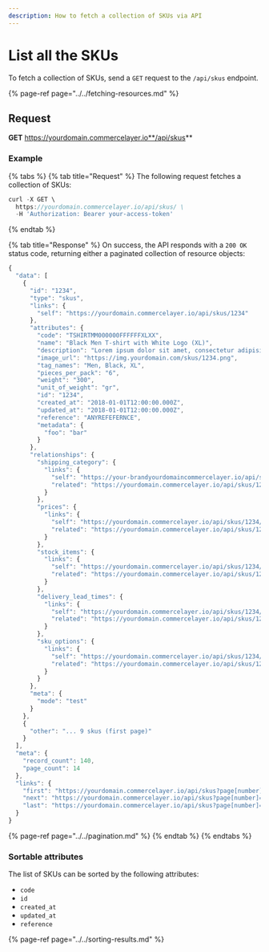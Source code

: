```yaml
---
description: How to fetch a collection of SKUs via API
---
```


# List all the SKUs

To fetch a collection of SKUs, send a `GET` request to the `/api/skus` endpoint.

{% page-ref page="../../fetching-resources.md" %}

## Request

**GET** https://yourdomain.commercelayer.io**/api/skus**

### **Example**

{% tabs %}
{% tab title="Request" %}
The following request fetches a collection of SKUs:

```javascript
curl -X GET \
  https://yourdomain.commercelayer.io/api/skus/ \
  -H 'Authorization: Bearer your-access-token'
```
{% endtab %}

{% tab title="Response" %}
On success, the API responds with a `200 OK` status code, returning either a paginated collection of resource objects:

```javascript
{
  "data": [
    {
      "id": "1234",
      "type": "skus",
      "links": {
        "self": "https://yourdomain.commercelayer.io/api/skus/1234"
      },
      "attributes": {
        "code": "TSHIRTMM000000FFFFFFXLXX",
        "name": "Black Men T-shirt with White Logo (XL)",
        "description": "Lorem ipsum dolor sit amet, consectetur adipisicing elit, sed do eiusmod tempor incididunt ut labore et dolore magna aliqua.",
        "image_url": "https://img.yourdomain.com/skus/1234.png",
        "tag_names": "Men, Black, XL",
        "pieces_per_pack": "6",
        "weight": "300",
        "unit_of_weight": "gr",
        "id": "1234",
        "created_at": "2018-01-01T12:00:00.000Z",
        "updated_at": "2018-01-01T12:00:00.000Z",
        "reference": "ANYREFEFERNCE",
        "metadata": {
          "foo": "bar"
        }
      },
      "relationships": {
        "shipping_category": {
          "links": {
            "self": "https://your-brandyourdomaincommercelayer.io/api/skus/1234/relationships/shipping_category",
            "related": "https://yourdomain.commercelayer.io/api/skus/1234/shipping_category"
          }
        },
        "prices": {
          "links": {
            "self": "https://yourdomain.commercelayer.io/api/skus/1234/relationships/prices",
            "related": "https://yourdomain.commercelayer.io/api/skus/1234/prices"
          }
        },
        "stock_items": {
          "links": {
            "self": "https://yourdomain.commercelayer.io/api/skus/1234/relationships/stock_items",
            "related": "https://yourdomain.commercelayer.io/api/skus/1234/stock_items"
          }
        },
        "delivery_lead_times": {
          "links": {
            "self": "https://yourdomain.commercelayer.io/api/skus/1234/relationships/delivery_lead_times",
            "related": "https://yourdomain.commercelayer.io/api/skus/1234/delivery_lead_times"
          }
        },
        "sku_options": {
          "links": {
            "self": "https://yourdomain.commercelayer.io/api/skus/1234/relationships/sku_options",
            "related": "https://yourdomain.commercelayer.io/api/skus/1234/sku_options"
          }
        }
      },
      "meta": {
        "mode": "test"
      }
    },
    {
      "other": "... 9 skus (first page)"
    }
  ],
  "meta": {
    "record_count": 140,
    "page_count": 14
  },
  "links": {
    "first": "https://yourdomain.commercelayer.io/api/skus?page[number]=1&page[size]=10",
    "next": "https://yourdomain.commercelayer.io/api/skus?page[number]=2&page[size]=10",
    "last": "https://yourdomain.commercelayer.io/api/skus?page[number]=14&page[size]=10"
  }
}
```

{% page-ref page="../../pagination.md" %}
{% endtab %}
{% endtabs %}

### Sortable attributes

The list of SKUs can be sorted by the following attributes:

* `code`
* `id`
* `created_at`
* `updated_at`
* `reference`

{% page-ref page="../../sorting-results.md" %}



